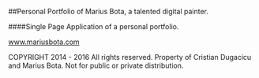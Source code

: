 
##Personal Portfolio of Marius Bota, a talented digital painter.

####Single Page Application of a personal portfolio.

www.mariusbota.com

COPYRIGHT 2014 - 2016
All rights reserved. Property of Cristian Dugacicu and Marius Bota. 
Not for public or private distribution.
